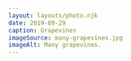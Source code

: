 ```yaml
---
layout: layouts/photo.njk
date: 2019-09-29
caption: Grapevines
imageSource: many-grapevines.jpg
imageAlt: Many grapevines.
---
```

